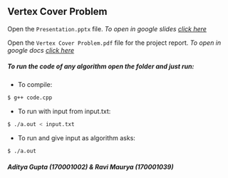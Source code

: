 ## Vertex Cover Problem

Open the `Presentation.pptx` file. 
*To open in google slides [click here](https://docs.google.com/presentation/d/1bJvGdr0P-5rppnQ2Yb6MsxS1Q4C2gk68XVtl9t5Gj2o/edit?usp=sharing)* 

Open the `Vertex Cover Problem.pdf` file for the project report. 
 *To open in google docs [click here](https://docs.google.com/document/d/16N4iJ39MBNwamVCC2gyziI_X3QeDSeY9n1SIu6f2di0/edit?usp=sharing)* 

##### To run the code of any algorithm open the folder and just run: 

* To compile:
``` bash
$ g++ code.cpp
```

* To run with input from input.txt:
``` bash
$ ./a.out < input.txt
```

* To run and give input as algorithm asks:
``` bash
$ ./a.out 
```

##### Aditya Gupta (170001002) & Ravi Maurya (170001039)
